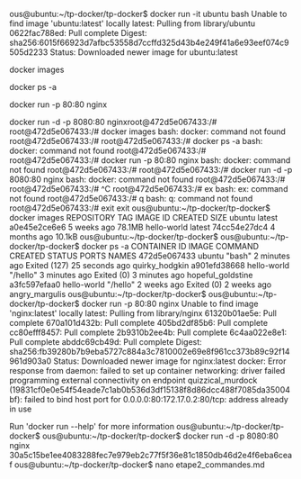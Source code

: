 ous@ubuntu:~/tp-docker/tp-docker$ docker run -it ubuntu bash
Unable to find image 'ubuntu:latest' locally
latest: Pulling from library/ubuntu
0622fac788ed: Pull complete 
Digest: sha256:6015f66923d7afbc53558d7ccffd325d43b4e249f41a6e93eef074c9505d2233
Status: Downloaded newer image for ubuntu:latest

docker images

docker ps -a

docker run -p 80:80 nginx

docker run -d -p 8080:80 nginxroot@472d5e067433:/# 
root@472d5e067433:/# docker images
bash: docker: command not found
root@472d5e067433:/# 
root@472d5e067433:/# docker ps -a
bash: docker: command not found
root@472d5e067433:/# 
root@472d5e067433:/# docker run -p 80:80 nginx
bash: docker: command not found
root@472d5e067433:/# 
root@472d5e067433:/# docker run -d -p 8080:80 nginx
bash: docker: command not found
root@472d5e067433:/# 
root@472d5e067433:/# ^C
root@472d5e067433:/# ex
bash: ex: command not found
root@472d5e067433:/# q
bash: q: command not found
root@472d5e067433:/# exit
exit
ous@ubuntu:~/tp-docker/tp-docker$ docker images
REPOSITORY    TAG       IMAGE ID       CREATED        SIZE
ubuntu        latest    a0e45e2ce6e6   5 weeks ago    78.1MB
hello-world   latest    74cc54e27dc4   4 months ago   10.1kB
ous@ubuntu:~/tp-docker/tp-docker$ 
ous@ubuntu:~/tp-docker/tp-docker$ docker ps -a
CONTAINER ID   IMAGE         COMMAND    CREATED         STATUS                        PORTS     NAMES
472d5e067433   ubuntu        "bash"     2 minutes ago   Exited (127) 25 seconds ago             quirky_hodgkin
a901efd38668   hello-world   "/hello"   3 minutes ago   Exited (0) 3 minutes ago                hopeful_goldstine
a3fc597efaa0   hello-world   "/hello"   2 weeks ago     Exited (0) 2 weeks ago                  angry_margulis
ous@ubuntu:~/tp-docker/tp-docker$ 
ous@ubuntu:~/tp-docker/tp-docker$ docker run -p 80:80 nginx
Unable to find image 'nginx:latest' locally
latest: Pulling from library/nginx
61320b01ae5e: Pull complete 
670a101d432b: Pull complete 
405bd2df85b6: Pull complete 
cc80efff8457: Pull complete 
2b9310b2ee4b: Pull complete 
6c4aa022e8e1: Pull complete 
abddc69cb49d: Pull complete 
Digest: sha256:fb39280b7b9eba5727c884a3c7810002e69e8f961cc373b89c92f14961d903a0
Status: Downloaded newer image for nginx:latest
docker: Error response from daemon: failed to set up container networking: driver failed programming external connectivity on endpoint quizzical_murdock (19831cf0e0e54f54eade7c1ab0b536d3df15138f8d86dcc488f7085da35004bf): failed to bind host port for 0.0.0.0:80:172.17.0.2:80/tcp: address already in use

Run 'docker run --help' for more information
ous@ubuntu:~/tp-docker/tp-docker$ 
ous@ubuntu:~/tp-docker/tp-docker$ docker run -d -p 8080:80 nginx
30a5c15be1ee4083288fec7e979eb2c77f5f36e81c1850db46d2e4f6eba6ceaf
ous@ubuntu:~/tp-docker/tp-docker$ nano etape2_commandes.md
